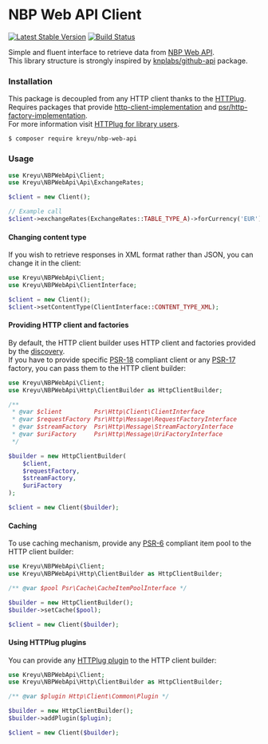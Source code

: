 # NBP Web API Client

[![Latest Stable Version](https://poser.pugx.org/kreyu/nbp-web-api/version)](https://packagist.org/packages/kreyu/nbp-web-api)
[![Build Status](https://travis-ci.org/Kreyu/nbp-web-api-php.svg?branch=master)](https://travis-ci.org/Kreyu/nbp-web-api-php)

Simple and fluent interface to retrieve data from [NBP Web API](http://api.nbp.pl/).  
This library structure is strongly inspired by [knplabs/github-api](https://github.com/KnpLabs/php-github-api) package.

### Installation

This package is decoupled from any HTTP client thanks to the [HTTPlug](https://httplug.io/).  
Requires packages that provide [http-client-implementation](https://packagist.org/providers/psr/http-client-implementation) and [psr/http-factory-implementation](https://packagist.org/providers/psr/http-factory-implementation).  
For more information visit [HTTPlug for library users](https://docs.php-http.org/en/latest/httplug/users.html).

```
$ composer require kreyu/nbp-web-api
```

### Usage

```php
use Kreyu\NBPWebApi\Client;
use Kreyu\NBPWebApi\Api\ExchangeRates;

$client = new Client();

// Example call
$client->exchangeRates(ExchangeRates::TABLE_TYPE_A)->forCurrency('EUR')->latest(5);
```

#### Changing content type

If you wish to retrieve responses in XML format rather than JSON, you can change it in the client:

```php
use Kreyu\NBPWebApi\Client;
use Kreyu\NBPWebApi\ClientInterface;

$client = new Client();
$client->setContentType(ClientInterface::CONTENT_TYPE_XML);
```

#### Providing HTTP client and factories

By default, the HTTP client builder uses HTTP client and factories provided by the [discovery](https://github.com/php-http/discovery).    
If you have to provide specific [PSR-18](https://www.php-fig.org/psr/psr-18/) compliant client or any [PSR-17](https://www.php-fig.org/psr/psr-17/) factory, you can pass them to the HTTP client builder:

```php
use Kreyu\NBPWebApi\Client;
use Kreyu\NBPWebApi\Http\ClientBuilder as HttpClientBuilder;

/**
 * @var $client         Psr\Http\Client\ClientInterface
 * @var $requestFactory Psr\Http\Message\RequestFactoryInterface
 * @var $streamFactory  Psr\Http\Message\StreamFactoryInterface
 * @var $uriFactory     Psr\Http\Message\UriFactoryInterface
 */

$builder = new HttpClientBuilder(
    $client,
    $requestFactory,
    $streamFactory,
    $uriFactory
);

$client = new Client($builder);
```

#### Caching

To use caching mechanism, provide any [PSR-6](https://www.php-fig.org/psr/psr-6/) compliant item pool to the HTTP client builder:

```php
use Kreyu\NBPWebApi\Client;
use Kreyu\NBPWebApi\Http\ClientBuilder as HttpClientBuilder;

/** @var $pool Psr\Cache\CacheItemPoolInterface */

$builder = new HttpClientBuilder();
$builder->setCache($pool);

$client = new Client($builder);
```

#### Using HTTPlug plugins

You can provide any [HTTPlug plugin](http://docs.php-http.org/en/latest/plugins/) to the HTTP client builder:

```php
use Kreyu\NBPWebApi\Client;
use Kreyu\NBPWebApi\Http\ClientBuilder as HttpClientBuilder;

/** @var $plugin Http\Client\Common\Plugin */

$builder = new HttpClientBuilder();
$builder->addPlugin($plugin);

$client = new Client($builder);
```
